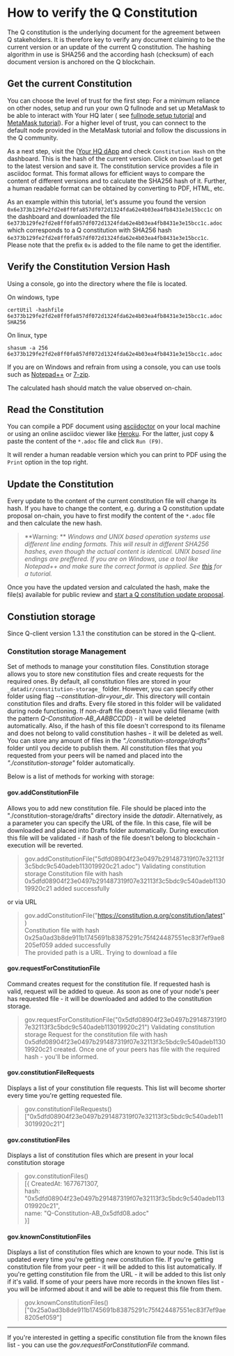 # How to verify the Q Constitution

The Q constitution is the underlying document for the agreement between Q stakeholders. It is therefore key to verify
any document claiming to be the current version or an update of the current Q constitution. The hashing algorithm in use
is SHA256 and the according hash (checksum) of each document version is anchored on the Q blockchain.

## Get the current Constitution

You can choose the level of trust for the first step: For a minimum reliance on other nodes, setup and run your own Q
fullnode and set up MetaMask to be able to interact with Your HQ later (
see [fullnode setup tutorial](how-to-setup-fullnode.md) and [MetaMask tutorial](how-to-install-metamask.md)). For a
higher level of trust, you can connect to the default node provided in the MetaMask tutorial and follow the discussions
in the Q community.

As a next step, visit the ([Your HQ dApp](https://hq.q.org/) and check `Constitution Hash` on the dashboard. This is the
hash of the current version. Click on `Download` to get to the latest version and save it. The constitution service
provides a file in asciidoc format. This format allows for efficient ways to compare the content of different versions
and to calculate the SHA256 hash of it. Further, a human readable format can be obtained by converting to PDF, HTML,
etc.

As an example within this tutorial, let's assume you found the
version `0x6e373b129fe2fd2e8ff0fa857df072d1324fda62e4b03ea4fb8431e3e15bcc1c` on the dashboard and downloaded the
file `6e373b129fe2fd2e8ff0fa857df072d1324fda62e4b03ea4fb8431e3e15bcc1c.adoc` which corresponds to a Q constitution with
SHA256 hash `6e373b129fe2fd2e8ff0fa857df072d1324fda62e4b03ea4fb8431e3e15bcc1c`. Please note that the prefix `0x` is
added to the file name to get the identifier.

## Verify the Constitution Version Hash

Using a console, go into the directory where the file is located.

On windows, type

```
certUtil -hashfile 6e373b129fe2fd2e8ff0fa857df072d1324fda62e4b03ea4fb8431e3e15bcc1c.adoc SHA256
```

On linux, type

```
shasum -a 256 6e373b129fe2fd2e8ff0fa857df072d1324fda62e4b03ea4fb8431e3e15bcc1c.adoc
```

If you are on Windows and refrain from using a console, you can use tools such
as [Notepad++](https://www.technipages.com/how-to-generate-a-hash-in-notepad) or [7-zip](https://www.7-zip.org/).

The calculated hash should match the value observed on-chain.

## Read the Constitution

You can compile a PDF document using [asciidoctor](https://asciidoctor.org/docs/asciidoctor-pdf/) on your local machine
or using an online asciidoc viewer like  [Heroku](https://thetimetube.herokuapp.com/asciidoc/). For the latter, just
copy & paste the content of the `*.adoc` file and click `Run (F9)`.

It will render a human readable version which you can print to PDF using the `Print` option in the top right.

## Update the Constitution

Every update to the content of the current constitution file will change its hash. If you have to change the content,
e.g. during a Q constitution update proposal on-chain, you have to first modify the content of the `*.adoc` file and
then calculate the new hash.


> **Warning: ** *Windows and UNIX based operation systems use different line ending formats. This will result in
different SHA256 hashes, even though the actual content is identical. UNIX based line endings are preffered. If you are
on Windows, use a tool like Notepad++ and make sure the correct format is applied.
See [this](https://support.nesi.org.nz/hc/en-gb/articles/218032857-Converting-from-Windows-style-to-UNIX-style-line-endings)
for a tutorial.*


Once you have the updated version and calculated the hash, make the file(s) available for public review
and [start a Q constitution update proposal](how-to-exercise-governance-rights.md).

## Constiution storage

Since Q-client version 1.3.1 the constitution can be stored in the Q-client.

### Constitution storage Management

Set of methods to manage your constitution files.
Constitution storage allows you to store new constitution files and create requests for the required ones.
By default, all constitution files are stored in your `_datadir/constitution-storage_` folder.
However, you can specify other folder using flag *_--constitution-dir_=your_dir*.
This directory will contain constitution files and drafts.
Every file stored in this folder will be validated during node functioning.
If non-draft file doesn't have valid filename (with the pattern *_Q-Constitution-AB_AABBCCDD_*) - it will be deleted
automatically.
Also, if the hash of this file doesn't correspond to its filename and does not belong to valid constitution hashes - it
will be deleted as well.
You can store any amount of files in the _"./constitution-storage/drafts"_ folder until you decide to publish them.
All constitution files that you requested from your peers will be named and placed into the _"./constitution-storage"_
folder automatically.

Below is a list of methods for working with storage:

#### gov.addConstitutionFile

Allows you to add new constitution file.
File should be placed into the "./constitution-storage/drafts" directory inside the _datadir_.
Alternatively, as a parameter you can specify the URL of the file.
In this case, file will be downloaded and placed into Drafts folder automatically.
During execution this file will be validated - if hash of the file doesn't belong to blockchain - execution will be
reverted.

> gov.addConstitutionFile("5dfd08904f23e0497b291487319f07e32113f3c5bdc9c540adeb113019920c21.adoc")
> Validating constitution storage
> Constitution file with hash 0x5dfd08904f23e0497b291487319f07e32113f3c5bdc9c540adeb113019920c21 added successfully

or via URL

> gov.addConstitutionFile("https://constitution.q.org/constitution/latest")  
> Constitution file with hash 0x25a0ad3b8de911b1745691b83875291c75f424487551ec83f7ef9ae8205ef059 added successfully  
> The provided path is a URL. Trying to download a file

#### gov.requestForConstitutionFile

Command creates request for the constitution file.
If requested hash is valid, request will be added to queue.
As soon as one of your node's peer has requested file - it will be downloaded and added to the constitution storage.

> gov.requestForConstitutionFile("0x5dfd08904f23e0497b291487319f07e32113f3c5bdc9c540adeb113019920c21")
> Validating constitution storage
> Request for the constitution file with hash 0x5dfd08904f23e0497b291487319f07e32113f3c5bdc9c540adeb113019920c21
> created.
> Once one of your peers has file with the required hash - you'll be informed.

#### gov.constitutionFileRequests

Displays a list of your constitution file requests.
This list will become shorter every time you're getting requested file.

> gov.constitutionFileRequests()  
["0x5dfd08904f23e0497b291487319f07e32113f3c5bdc9c540adeb113019920c21"]

#### gov.constitutionFiles

Displays a list of constitution files which are present in your local constitution storage

> gov.constitutionFiles()  
[{
CreatedAt: 1677671307,  
hash: "0x5dfd08904f23e0497b291487319f07e32113f3c5bdc9c540adeb113019920c21",  
name: "Q-Constitution-AB_0x5dfd08.adoc"  
}]

#### gov.knownConstitutionFiles

Displays a list of constitution files which are known to your node.
This list is updated every time you're getting new constitution file.
If you're getting constitution file from your peer - it will be added to this list automatically.
If you're getting constitution file from the URL - it will be added to this list only if it's valid.
If some of your peers have more records in the known files list - you will be informed about it and will be able to
request this file from them.

> gov.knownConstitutionFiles()  
["0x25a0ad3b8de911b1745691b83875291c75f424487551ec83f7ef9ae8205ef059"]

----

If you're interested in getting a specific constitution file from the known files list - you can use the
_gov.requestForConstitutionFile_ command.
